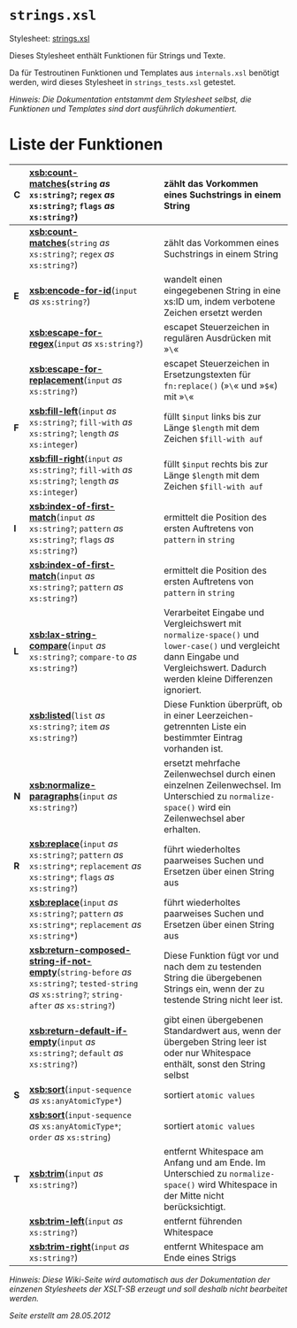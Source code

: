 # `strings.xsl` #

Stylesheet: [strings.xsl](http://code.google.com/p/xslt-sb/source/browse/trunk/xslt-sb/strings.xsl)

Dieses Stylesheet enthält Funktionen für Strings und Texte.

Da für Testroutinen Funktionen und Templates aus `internals.xsl` benötigt werden, wird dieses Stylesheet in `strings_tests.xsl` getestet.


_Hinweis: Die Dokumentation entstammt dem Stylesheet selbst, die Funktionen und Templates sind dort ausführlich dokumentiert._

# Liste der Funktionen #

| **C** | **[xsb:count-matches](xsb_count_matches.md)**(`string` _as_ `xs:string?`; `regex` _as_ `xs:string?`; `flags` _as_ `xs:string?`) |   | zählt das Vorkommen eines Suchstrings in einem String |
|:------|:--------------------------------------------------------------------------------------------------------------------------------|:---|:-------------------------------------------------------|
|   | **[xsb:count-matches](xsb_count_matches.md)**(`string` _as_ `xs:string?`; `regex` _as_ `xs:string?`) |   | zählt das Vorkommen eines Suchstrings in einem String |
| **E** | **[xsb:encode-for-id](xsb_encode_for_id.md)**(`input` _as_ `xs:string?`) |   | wandelt einen eingegebenen String in eine xs:ID um, indem verbotene Zeichen ersetzt werden |
|   | **[xsb:escape-for-regex](xsb_escape_for_regex.md)**(`input` _as_ `xs:string?`) |   | escapet Steuerzeichen in regulären Ausdrücken mit »`\`« |
|   | **[xsb:escape-for-replacement](xsb_escape_for_replacement.md)**(`input` _as_ `xs:string?`) |   | escapet Steuerzeichen in Ersetzungstexten für `fn:replace()` (»`\`« und »`$`«) mit »`\`« |
| **F** | **[xsb:fill-left](xsb_fill_left.md)**(`input` _as_ `xs:string?`; `fill-with` _as_ `xs:string?`; `length` _as_ `xs:integer`) |   | füllt `$input` links bis zur Länge `$length` mit dem Zeichen `$fill-with auf` |
|   | **[xsb:fill-right](xsb_fill_right.md)**(`input` _as_ `xs:string?`; `fill-with` _as_ `xs:string?`; `length` _as_ `xs:integer`) |   | füllt `$input` rechts bis zur Länge `$length` mit dem Zeichen `$fill-with auf` |
| **I** | **[xsb:index-of-first-match](xsb_index_of_first_match.md)**(`input` _as_ `xs:string?`; `pattern` _as_ `xs:string?`; `flags` _as_ `xs:string?`) |   | ermittelt die Position des ersten Auftretens von `pattern` in `string` |
|   | **[xsb:index-of-first-match](xsb_index_of_first_match.md)**(`input` _as_ `xs:string?`; `pattern` _as_ `xs:string?`) |   | ermittelt die Position des ersten Auftretens von `pattern` in `string` |
| **L** | **[xsb:lax-string-compare](xsb_lax_string_compare.md)**(`input` _as_ `xs:string?`; `compare-to` _as_ `xs:string?`) |   | Verarbeitet Eingabe und Vergleichswert mit `normalize-space()` und `lower-case()` und vergleicht dann Eingabe und Vergleichswert. Dadurch werden kleine Differenzen ignoriert. |
|   | **[xsb:listed](xsb_listed.md)**(`list` _as_ `xs:string?`; `item` _as_ `xs:string?`) |   | Diese Funktion überprüft, ob in einer Leerzeichen-getrennten Liste ein bestimmter Eintrag vorhanden ist. |
| **N** | **[xsb:normalize-paragraphs](xsb_normalize_paragraphs.md)**(`input` _as_ `xs:string?`) |   | ersetzt mehrfache Zeilenwechsel durch einen einzelnen Zeilenwechsel. Im Unterschied zu `normalize-space()` wird ein Zeilenwechsel aber erhalten. |
| **R** | **[xsb:replace](xsb_replace.md)**(`input` _as_ `xs:string?`; `pattern` _as_ `xs:string*`; `replacement` _as_ `xs:string*`; `flags` _as_ `xs:string?`) |   | führt wiederholtes paarweises Suchen und Ersetzen über einen String aus |
|   | **[xsb:replace](xsb_replace.md)**(`input` _as_ `xs:string?`; `pattern` _as_ `xs:string*`; `replacement` _as_ `xs:string*`) |   | führt wiederholtes paarweises Suchen und Ersetzen über einen String aus |
|   | **[xsb:return-composed-string-if-not-empty](xsb_return_composed_string_if_not_empty.md)**(`string-before` _as_ `xs:string?`; `tested-string` _as_ `xs:string?`; `string-after` _as_ `xs:string?`) |   | Diese Funktion fügt vor und nach dem zu testenden String die übergebenen Strings ein, wenn der zu testende String nicht leer ist. |
|   | **[xsb:return-default-if-empty](xsb_return_default_if_empty.md)**(`input` _as_ `xs:string?`; `default` _as_ `xs:string?`) |   | gibt einen übergebenen Standardwert aus, wenn der übergeben String leer ist oder nur Whitespace enthält, sonst den String selbst |
| **S** | **[xsb:sort](xsb_sort.md)**(`input-sequence` _as_ `xs:anyAtomicType*`) |   | sortiert `atomic values` |
|   | **[xsb:sort](xsb_sort.md)**(`input-sequence` _as_ `xs:anyAtomicType*`; `order` _as_ `xs:string`) |   | sortiert `atomic values` |
| **T** | **[xsb:trim](xsb_trim.md)**(`input` _as_ `xs:string?`) |   | entfernt Whitespace am Anfang und am Ende. Im Unterschied zu `normalize-space()` wird Whitespace in der Mitte nicht berücksichtigt. |
|   | **[xsb:trim-left](xsb_trim_left.md)**(`input` _as_ `xs:string?`) |   | entfernt führenden Whitespace |
|   | **[xsb:trim-right](xsb_trim_right.md)**(`input` _as_ `xs:string?`) |   | entfernt Whitespace am Ende eines Strigs |

_Hinweis: Diese Wiki-Seite wird automatisch aus der Dokumentation der einzenen Stylesheets der XSLT-SB erzeugt und soll deshalb nicht bearbeitet werden._

_Seite erstellt am 28.05.2012_
